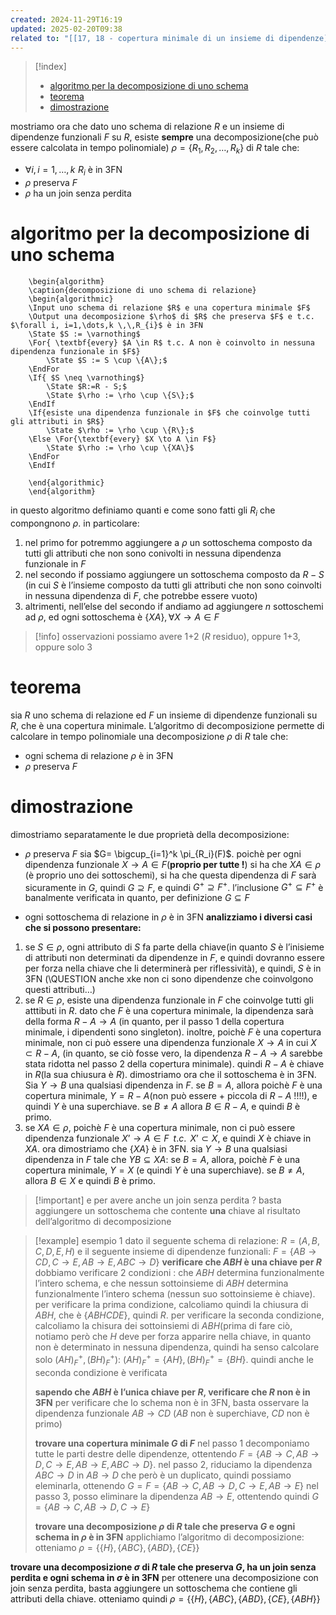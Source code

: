 ```yaml
---
created: 2024-11-29T16:19
updated: 2025-02-20T09:38
related to: "[[17, 18 - copertura minimale di un insieme di dipendenze]]"
---
```

>[!index]
>- [algoritmo per la decomposizione di uno schema](#algoritmo%20per%20la%20decomposizione%20di%20uno%20schema)
>- [teorema](#teorema)
>- [dimostrazione](#dimostrazione)

mostriamo ora che dato uno schema di relazione $R$ e un insieme di dipendenze funzionali $F$ su $R$, esiste **sempre** una decomposizione(che può essere calcolata in tempo polinomiale) $\rho = \{R_{1}, R_{2},\dots, R_{k}\}$ di $R$ tale che:
- $\forall i, i=1,\dots,k \,\,R_{i}$ è in 3FN
- $\rho$ preserva $F$
- $\rho$ ha un join senza perdita
# algoritmo per la decomposizione di uno schema

```pseudo
	\begin{algorithm}
	\caption{decomposizione di uno schema di relazione}
	\begin{algorithmic}
	\Input uno schema di relazione $R$ e una copertura minimale $F$
	\Output una decomposizione $\rho$ di $R$ che preserva $F$ e t.c. $\forall i, i=1,\dots,k \,\,R_{i}$ è in 3FN
	\State $S := \varnothing$
	\For{ \textbf{every} $A \in R$ t.c. A non è coinvolto in nessuna dipendenza funzionale in $F$}
		\State $S := S \cup \{A\};$
    \EndFor
	\If{ $S \neq \varnothing$}
		\State $R:=R - S;$
		\State $\rho := \rho \cup \{S\};$
    \EndIf
	\If{esiste una dipendenza funzionale in $F$ che coinvolge tutti gli attributi in $R$}
		\State $\rho := \rho \cup \{R\};$
	\Else \For{\textbf{every} $X \to A \in F$}
		\State $\rho := \rho \cup \{XA\}$
    \EndFor
    \EndIf

	\end{algorithmic}
	\end{algorithm}
```
in questo algoritmo definiamo quanti e come sono fatti gli $R_i$ che compongnono $\rho$. in particolare:
1. nel primo for potremmo aggiungere a $\rho$ un sottoschema composto da tutti gli attributi che non sono conivolti in nessuna dipendenza funzionale in $F$
2. nel secondo if possiamo aggiungere un sottoschema composto da $R - S$ (in cui $S$ è l’insieme composto da tutti gli attributi che non sono coinvolti in nessuna dipendenza di $F$, che potrebbe essere vuoto)
3. altrimenti, nell’else del secondo if andiamo ad aggiungere $n$ sottoschemi ad $\rho$, ed ogni sottoschema è $\{XA\}, \forall X \to A \in F$
>[!info] osservazioni
>possiamo avere 1+2 ($R$ residuo), oppure 1+3, oppure solo 3

# teorema
sia $R$ uno schema di relazione ed $F$ un insieme di dipendenze funzionali su $R$, che è una copertura minimale. L’algoritmo di decomposizione permette di calcolare in tempo polinomiale una decomposizione $\rho$ di $R$ tale che:
- ogni schema di relazione $\rho$ è in 3FN
- $\rho$ preserva $F$
# dimostrazione
dimostriamo separatamente le due proprietà della decomposizione:
- $\rho$ preserva $F$
sia $G= \bigcup_{i=1}^k \pi_{R_i}(F)$. poichè per ogni dipendenza funzionale $X \to A \in F$(**proprio per tutte !**) si ha che $XA \in \rho$ (è proprio uno dei sottoschemi), si ha che questa dipendenza di $F$ sarà sicuramente in $G$, quindi $G \supseteq F$, e quindi $G^+ \supseteq F^+$.
l’inclusione $G^+ \subseteq F^+$ è banalmente verificata in quanto, per definizione $G \subseteq F$

- ogni sottoschema di relazione in $\rho$ è in 3FN
**analizziamo i diversi casi che si possono presentare:**
1.  se $S \in \rho$, ogni attributo di $S$ fa parte della chiave(in quanto $S$ è l’inisieme di attributi non determinati da dipendenze in $F$, e quindi dovranno essere per forza nella chiave che li determinerà per riflessività), e quindi, $S$ è in 3FN  (\\QUESTION anche xke non ci sono dipendenze che coinvolgono questi attributi…)
2. se $R \in \rho$, esiste una dipendenza funzionale in $F$ che coinvolge tutti gli atttibuti in $R$. dato che $F$ è una copertura minimale, la dipendenza sarà della forma $R-A \to A$ (in quanto, per il passo 1 della copertura minimale, i dipendenti sono singleton). inoltre, poichè $F$ è una copertura minimale, non ci può essere una dipendenza funzionale $X \to A$ in cui $X \subset R-A$, (in quanto, se ciò fosse vero, la dipendenza $R-A \to A$ sarebbe stata ridotta nel passo 2 della copertura minimale). quindi $R-A$ è chiave in $R$(la sua chiusura è $R$). dimostriamo ora che il sottoschema è in 3FN. Sia $Y \to B$ una qualsiasi dipendenza in $F$. se $B =A$, allora poichè $F$ è una copertura minimale, $Y=R-A$(non può essere + piccola di $R-A$ !!!!), e quindi $Y$ è una superchiave. se $B \neq A$ allora $B \in R-A$, e quindi $B$ è primo.
3. se $XA \in \rho$, poichè $F$ è una copertura minimale, non ci può essere dipendenza funzionale $X’ \to A \in F \,\,\,t.c. \,\ X’ \subset X$, e quindi $X$ è chiave in $XA$. ora dimostriamo che $\{XA\}$ è in 3FN. sia $Y \to B$ una qualsiasi dipendenza in $F$ tale che $YB \subseteq XA$: se $B=A$, allora, poichè $F$ è una copertura minimale, $Y=X$ (e quindi $Y$ è una superchiave). se $B \neq A$, allora $B \in X$ e quindi $B$ è primo.

>[!important] e per avere anche un join senza perdita ?
>basta aggiungere un sottoschema che contente **una** chiave al risultato dell’algoritmo di decomposizione

>[!example] esempio 1
dato il seguente schema di relazione: $R=(A,B,C,D,E,H)$
e il seguente insieme di dipendenze funzionali: $F = \{AB \to CD, C \to E, AB \to E, ABC \to D\}$
**verificare che $ABH$ è una chiave per $R$**
dobbiamo verificare 2 condizioni : che $ABH$ determina funzionalmente l’intero schema, e che nessun sottoinsieme di $ABH$ determina funzionalmente l’intero schema (nessun suo sottoinsieme è chiave).
per verificare la prima condizione, calcoliamo quindi la chiusura di $ABH$, che è $\{ABHCDE\}$, quindi $R$.
per verificare la seconda condizione, calcoliamo la chisura dei sottoinsiemi di $ABH$(prima di fare ciò, notiamo però che $H$ deve per forza apparire nella chiave, in quanto non è determinato in nessuna dipendenza, quindi ha senso calcolare solo $(AH)^+_{F}, (BH)^+_{F}$): $(AH)^+_{F}= \{AH\}, (BH)^+_{F} = \{BH\}$. quindi anche le seconda condizione è verificata
>
> **sapendo che $ABH$ è l’unica chiave per $R$, verificare che $R$ non è in 3FN**
> per verificare che lo schema non è in 3FN, basta osservare la dipendenza funzionale $AB \to CD$ ($AB$ non è superchiave, $CD$ non è primo)
>
> **trovare una copertura minimale $G$ di $F$**
>nel passo 1 decomponiamo tutte le parti destre delle dipendenze, ottentendo $F=\{AB \to C, AB \to D, C \to E, AB \to E, ABC \to D\}$.
>nel passo 2, riduciamo la dipendenza $ABC \to D$ in $AB \to D$ che però è un duplicato, quindi possiamo eleminarla, ottenendo $G = F=\{AB \to C, AB \to D, C \to E, AB \to E\}$ 
>nel passo 3, posso eliminare la dipendenza $AB \to E$, ottentendo quindi $G = \{AB \to C, AB \to D, C \to E\}$
>
> **trovare una decomposizione $\rho$ di $R$ tale che preserva $G$ e ogni schema in $\rho$ è in 3FN**
> applichiamo l’algoritmo di decomposizione: otteniamo $\rho = \{\{H\},\{ABC\}, \{ABD\},\{CE\}\}$
>
**trovare una decomposizione $\sigma$ di $R$ tale che preserva $G$, ha un join senza perdita e ogni schema in $\sigma$ è in 3FN**
per ottenere una decomposizione con join senza perdita, basta aggiungere un sottoschema che contiene gli attributi della chiave. otteniamo quindi $\rho = \{\{H\},\{ABC\}, \{ABD\},\{CE\}, \{ABH\}\}$





